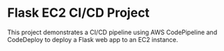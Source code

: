 # Flask EC2 CI/CD Project

This project demonstrates a CI/CD pipeline using AWS CodePipeline and CodeDeploy to deploy a Flask web app to an EC2 instance.